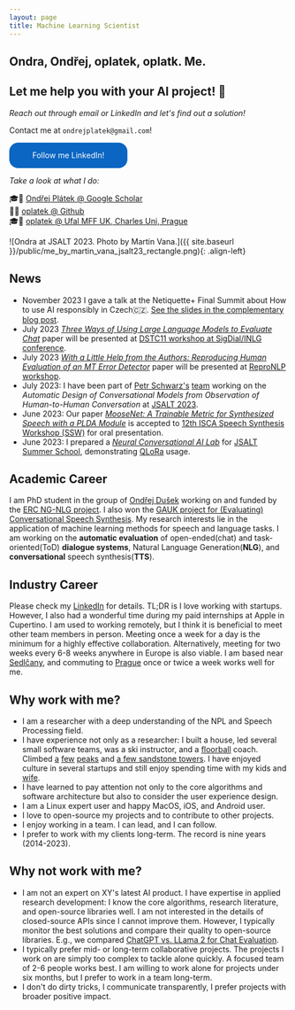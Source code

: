 ```yaml
---
layout: page
title: Machine Learning Scientist
---
```


## Ondra, Ondřej, oplatek, oplatk. Me.

## Let me help you with your AI project! 🚀

_Reach out through email or LinkedIn and let's find out a solution!_

Contact me at `ondrejplatek@gmail.com`!
<style> .libutton {
		display: flex;
		flex-direction: column;
		justify-content: center;
		padding: 7px;
		text-align: center;
		outline: none;
		text-decoration: none !important;
		color: #ffffff !important;
		width: 200px;
		height: 32px;
		border-radius: 16px;
		background-color: #0A66C2;
		font-family: "SF Pro Text", Helvetica, sans-serif;
	}
</style><a class="libutton" href="https://www.linkedin.com/comm/mynetwork/discovery-see-all?usecase=PEOPLE_FOLLOWS&followMember=ondrejplatek" target="_blank">Follow me LinkedIn!</a>

_Take a look at what I do:_

🎓📖 [Ondřej Plátek @ Google Scholar](https://scholar.google.com/citations?user=3rA1o9YAAAAJ&hl=en)<br/>
🐙🤗 [oplatek @ Github](https://github.com/oplatek/)<br/>
🎓🏫 [oplatek @ Ufal MFF UK, Charles Uni, Prague](https://ufal.mff.cuni.cz/ondrej-platek)<br/>

![Ondra at JSALT 2023. Photo by Martin Vana.]({{ site.baseurl }}/public/me_by_martin_vana_jsalt23_rectangle.png){: .align-left}


## News 
* November 2023 I gave a talk at the Netiquette+ Final Summit about How to use AI responsibly in Czech🇨🇿. [See the slides in the complementary blog post](https://opla.cz/2023/11/29/ai-etika/).
* July 2023 _[Three Ways of Using Large Language Models to Evaluate Chat](http://arxiv.org/abs/2308.06502)_ paper will be presented at [DSTC11 workshop at SigDial/INLG conference](https://sigdialinlg2023.github.io/workshops.html).
* July 2023 _[With a Little Help from the Authors: Reproducing Human Evaluation of an MT Error Detector](http://arxiv.org/abs/2308.06527)_ paper will be presented at [ReproNLP workshop](https://repronlp.github.io/).
* July 2023: I have been part of [Petr Schwarz's](https://www.linkedin.com/in/petrschwarz/) [team](https://www.linkedin.com/posts/petrschwarz_jsalt-esperanto-activity-7092111057644568577-jTiL) working on the _Automatic Design of Conversational Models from Observation of Human-to-Human Conversation_ at [JSALT 2023](https://jsalt2023.univ-lemans.fr/en/index.html).
* June 2023: Our paper _[MooseNet: A Trainable Metric for Synthesized Speech with a PLDA Module](https://arxiv.org/abs/2301.07087)_ is accepted to [12th ISCA Speech Synthesis Workshop (SSW)](https://ssw2023.org/index.php/conference-program/program/) for oral presentation.
* June 2023: I prepared a [_Neural Conversational AI Lab_](https://github.com/keya-dialog/jsalt-dialogue-lab) for [JSALT Summer School](https://jsalt2023.univ-lemans.fr/en/summer-school.html), demonstrating [QLoRa](https://huggingface.co/blog/4bit-transformers-bitsandbytes) usage. 

## Academic Career
I am PhD student in the group of [Ondřej Dušek](https://ufal.mff.cuni.cz/ondrej-dusek) working on and funded by the [ERC NG-NLG project](https://ufal.mff.cuni.cz/grants/ng-nlg). 
I also won the [GAUK project for (Evaluating) Conversational Speech Synthesis](https://ufal.mff.cuni.cz/grants/ecss).
My research interests lie in the application of machine learning methods for speech and language tasks.
I am working on the <strong>automatic evaluation</strong> of open-ended(chat) and task-oriented(ToD) <strong>dialogue systems</strong>,
Natural Language Generation(<strong>NLG</strong>), and <strong>conversational</strong> speech
synthesis(<strong>TTS</strong>).

## Industry Career
Please check my [LinkedIn](https://www.linkedin.com/in/ondrejplatek/) for details.
TL;DR is I love working with startups.
However, I also had a wonderful time during my paid internships at Apple in Cupertino.
I am used to working remotely, but I think it is beneficial to meet other team members in person.
Meeting once a week for a day is the minimum for a highly effective collaboration.
Alternatively, meeting for two weeks every 6-8 weeks anywhere in Europe is also viable.
I am based near [Sedlčany](https://cs.wikipedia.org/wiki/Sedl%C4%8Dany), and commuting to [Prague](https://en.wikipedia.org/wiki/Prague) once or twice a week works well for me.

## Why work with me?
- I am a researcher with a deep understanding of the NPL and Speech Processing field.
- I have experience not only as a researcher: I built a house, led several small software teams, was a ski instructor, and a [floorball](https://en.wikipedia.org/wiki/Floorball) coach.
  Climbed [a](https://eu.zonerama.com/homedik/Album/7373646) [few](https://eu.zonerama.com/homedik/Album/6517857) [peaks](https://eu.zonerama.com/homedik/Album/6886499) and [a few sandstone towers](https://eu.zonerama.com/homedik/Album/4385809).
  I have enjoyed culture in several startups and still enjoy spending time with my kids and [wife](https://www.linkedin.com/in/ad%C3%A9la-pl%C3%A1tkov%C3%A1-87390283/).
- I have learned to pay attention not only to the core algorithms and software architecture but also to consider the user experience design.
- I am a Linux expert user and happy MacOS, iOS, and Android user.
- I love to open-source my projects and to contribute to other projects.
- I enjoy working in a team. I can lead, and I can follow.
- I prefer to work with my clients long-term. The record is nine years (2014-2023).

## Why not work with me?
<!-- - I am expensive: 100 Euro/hour for consultation on a topic of my expertise -- See above! I take 35-70 Euro/hour for long-term/open-source/positive-impact projects. I openly admit that in Czech academia, I earn only a fraction of that. -->
- I am not an expert on XY's latest AI product.
  I have expertise in applied research development: I know the core algorithms, research literature, and open-source libraries well.
  I am not interested in the details of closed-source APIs since I cannot improve them.
  However, I typically monitor the best solutions and compare their quality to open-source libraries. E.g., we compared [ChatGPT vs. LLama 2 for Chat Evaluation](https://arxiv.org/abs/2308.06502).
- I typically prefer mid- or long-term collaborative projects.
  The projects I work on are simply too complex to tackle alone quickly.
  A focused team of 2-6 people works best.
  I am willing to work alone for projects under six months, but I prefer to work in a team long-term.
- I don't do dirty tricks, I communicate transparently, I prefer projects with broader positive impact.

<!-- ## The Not-So-Brief Personal History -->
<!-- Back in high school, I was happy focusing on learning German and English and was deeply interested in politics. -->
<!-- I was participating with my [high school](https://gymvod.cz) in the [European Youth Parliament](https://eyp.org/). Our team -->
<!-- won its place in [Nyon](https://en.wikipedia.org/wiki/Nyon). -->
<!-- However, I also met a lot of researchers, hackers, and programmers, and just before graduation, I decided that coding is much more fun than politics. -->
<!-- I wanted to build things. -->
<!-- In the beginning, I had no idea what I signed up for. -->
<!-- I still remember how I was searching for the tilde sign during my first lab in the first week of the first semester. -->
<!--  -->
<!-- Writing this not-so-brief history is a continuous process, so stay tuned :). -->
